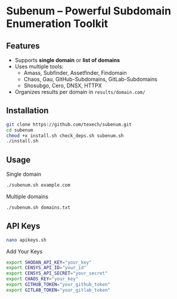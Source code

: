 # Subenum – Powerful Subdomain Enumeration Toolkit

## Features
- Supports **single domain** or **list of domains**
- Uses multiple tools:
  - Amass, Subfinder, Assetfinder, Findomain
  - Chaos, Gau, GitHub-Subdomains, GitLab-Subdomains
  - Shosubgo, Cero, DNSX, HTTPX
- Organizes results per domain in `results/domain.com/`

## Installation
```bash
git clone https://github.com/texech/subenum.git
cd subenum
chmod +x install.sh check_deps.sh subenum.sh
./install.sh
```
## Usage
Single domain
```bash
./subenum.sh example.com
```
Multiple domains
```bash
./subenum.sh domains.txt
```
## API Keys
```bash
nano apikeys.sh
```
Add Your Keys
```bash
export SHODAN_API_KEY="your_key"
export CENSYS_API_ID="your_id"
export CENSYS_API_SECRET="your_secret"
export CHAOS_KEY="your_key"
export GITHUB_TOKEN="your_github_token"
export GITLAB_TOKEN="your_gitlab_token"
```
